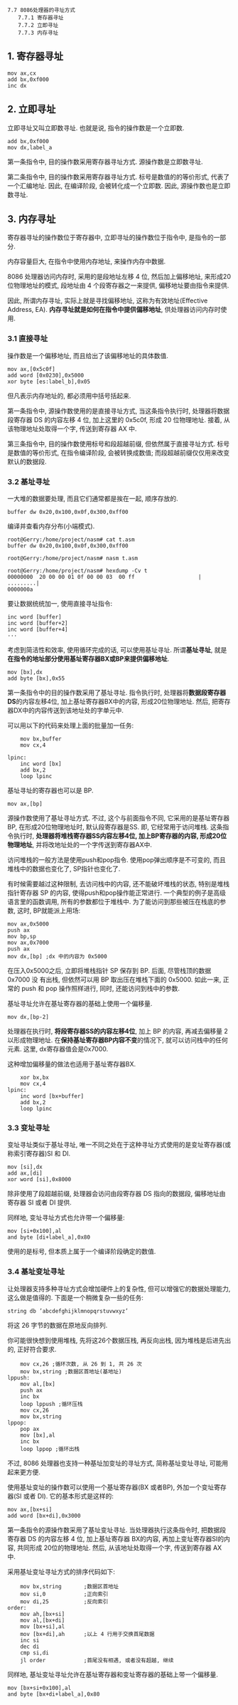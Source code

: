 ```
7.7 8086处理器的寻址方式 
　　7.7.1 寄存器寻址 
　　7.7.2 立即寻址 
　　7.7.3 内存寻址
```

## 1. 寄存器寻址

```
mov ax,cx
add bx,0xf000
inc dx
```

## 2. 立即寻址

立即寻址又叫立即数寻址. 也就是说, 指令的操作数是一个立即数. 

```
add bx,0xf000
mov dx,label_a
```

第一条指令中, 目的操作数采用寄存器寻址方式. 源操作数是立即数寻址. 

第二条指令中, 目的操作数采用寄存器寻址方式. 标号是数值的的等价形式, 代表了一个汇编地址. 因此, 在编译阶段, 会被转化成一个立即数. 因此, 源操作数也是立即数寻址. 

## 3. 内存寻址

寄存器寻址的操作数位于寄存器中, 立即寻址的操作数位于指令中, 是指令的一部分. 

内存容量巨大, 在指令中使用内存地址, 来操作内存中数据. 

8086 处理器访问内存时, 采用的是段地址左移 4 位, 然后加上偏移地址, 来形成20位物理地址的模式, 段地址由 4 个段寄存器之一来提供, 偏移地址要由指令来提供. 

因此, 所谓内存寻址, 实际上就是寻找偏移地址, 这称为有效地址(Effective Address, EA). **内存寻址就是如何在指令中提供偏移地址**, 供处理器访问内存时使用. 

### 3.1 直接寻址

操作数是一个偏移地址, 而且给出了该偏移地址的具体数值. 

```
mov ax,[0x5c0f]
add word [0x0230],0x5000
xor byte [es:label_b],0x05
```

但凡表示内存地址的, 都必须用中括号括起来. 

第一条指令中, 源操作数使用的是直接寻址方式, 当这条指令执行时, 处理器将数据段寄存器 DS 的内容左移 4 位, 加上这里的 0x5c0f, 形成 20 位物理地址. 接着, 从该物理地址处取得一个字, 传送到寄存器 AX 中. 

第三条指令中, 目的操作数使用标号和段超越前缀, 但依然属于直接寻址方式. 标号是数值的等价形式, 在指令编译阶段, 会被转换成数值; 而段超越前缀仅仅用来改变默认的数据段. 

### 3.2 基址寻址

一大堆的数据要处理, 而且它们通常都是挨在一起, 顺序存放的. 

```
buffer dw 0x20,0x100,0x0f,0x300,0xff00
```

编译并查看内存分布(小端模式). 

```
root@Gerry:/home/project/nasm# cat t.asm
buffer dw 0x20,0x100,0x0f,0x300,0xff00

root@Gerry:/home/project/nasm# nasm t.asm 

root@Gerry:/home/project/nasm# hexdump -Cv t
00000000  20 00 00 01 0f 00 00 03  00 ff                    | .........|
0000000a
```

要让数据统统加一, 使用直接寻址指令: 

```
inc word [buffer]
inc word [buffer+2]
inc word [buffer+4]
···
```

考虑到简洁性和效率, 使用循环完成的话, 可以使用基址寻址. 所谓**基址寻址**, 就是**在指令的地址部分使用基址寄存器BX或BP来提供偏移地址**. 

```
mov [bx],dx
add byte [bx],0x55
```

第一条指令中的目的操作数采用了基址寻址. 指令执行时, 处理器将**数据段寄存器DS**的内容左移4位, 加上基址寄存器BX中的内容, 形成20位物理地址. 然后, 把寄存器DX中的内容传送到该地址处的字单元中. 

可以用以下的代码来处理上面的批量加一任务: 

```
    mov bx,buffer
    mov cx,4

lpinc:
    inc word [bx]
    add bx,2
    loop lpinc
```

基址寻址的寄存器也可以是 BP. 

```
mov ax,[bp]
```

源操作数使用了基址寻址方式. 不过, 这个与前面指令不同, 它采用的是基址寄存器BP, 在形成20位物理地址时, 默认段寄存器是SS. 即, 它经常用于访问堆栈. 这条指令执行时, **处理器将堆栈寄存器SS内容左移4位, 加上BP寄存器的内容, 形成20位物理地址**, 并将改地址处的一个字传送到寄存器AX中. 
 
访问堆栈的一般方法是使用push和pop指令. 使用pop弹出顺序是不可变的, 而且堆栈中的数据也变化了, SP指针也变化了. 

有时候需要越过这种限制, 去访问栈中的内容, 还不能破坏堆栈的状态, 特别是堆栈指针寄存器 SP 的内容, 使得push和pop操作能正常进行. 一个典型的例子是高级语言里的函数调用, 所有的参数都位于堆栈中. 为了能访问到那些被压在栈底的参数, 这时, BP就能派上用场: 

```
mov ax,0x5000
push ax
mov bp,sp
mov ax,0x7000
push ax
mov dx,[bp] ;dx 中的内容为 0x5000
```

在压入0x5000之后, 立即将堆栈指针 SP 保存到 BP. 后面, 尽管栈顶的数据 0x7000 没
有出栈, 但依然可以用 BP 取出压在堆栈下面的 0x5000. 如此一来, 正常的 push 和 pop 操作照样进行, 同时, 还能访问到栈中的参数. 

基址寻址允许在基址寄存器的基础上使用一个偏移量. 

```
mov dx,[bp-2]
```

处理器在执行时, **将段寄存器SS的内容左移4位**, 加上 BP 的内容, 再减去偏移量 2 以形成物理地址. 在**保持基址寄存器BP内容不变**的情况下, 就可以访问栈中的任何元素. 这里, dx寄存器值会是0x7000. 

这种增加偏移量的做法也适用于基址寄存器BX. 

```
    xor bx,bx
    mov cx,4
lpinc:
    inc word [bx+buffer]
    add bx,2
    loop lpinc
```

### 3.3 变址寻址

变址寻址类似于基址寻址, 唯一不同之处在于这种寻址方式使用的是变址寄存器(或称索引寄存器)SI 和 DI. 

```
mov [si],dx
add ax,[di]
xor word [si],0x8000
```

除非使用了段超越前缀, 处理器会访问由段寄存器 DS 指向的数据段, 偏移地址由寄存器 SI 或者 DI 提供. 

同样地, 变址寻址方式也允许带一个偏移量: 

```
mov [si+0x100],al
and byte [di+label_a],0x80
```

使用的是标号, 但本质上属于一个编译阶段确定的数值. 

### 3.4 基址变址寻址

让处理器支持多种寻址方式会增加硬件上的复杂性, 但可以增强它的数据处理能力, 这么做是值得的. 下面是一个稍微复杂一些的任务: 

```
string db ’abcdefghijklmnopqrstuvwxyz’
```

将这 26 字节的数据在原地反向排列. 

你可能很快想到使用堆栈, 先将这26个数据压栈, 再反向出栈, 因为堆栈是后进先出的, 正好符合要求. 

```
    mov cx,26 ;循环次数, 从 26 到 1, 共 26 次
    mov bx,string ;数据区首地址(基地址)
lppush:
    mov al,[bx]
    push ax
    inc bx
    loop lppush ;循环压栈
    mov cx,26
    mov bx,string
lppop:
    pop ax
    mov [bx],al
    inc bx
    loop lppop ;循环出栈
```

不过, 8086 处理器也支持一种基址加变址的寻址方式, 简称基址变址寻址, 可能用起来更方便. 

使用基址变址的操作数可以使用一个基址寄存器(BX 或者BP), 外加一个变址寄存器(SI 或者 DI). 它的基本形式是这样的: 

```
mov ax,[bx+si]
add word [bx+di],0x3000
```

第一条指令的源操作数采用了基址变址寻址. 当处理器执行这条指令时, 把数据段寄存器 DS 的内容左移 4 位, 加上基址寄存器 BX的内容, 再加上变址寄存器SI的内容, 共同形成 20位的物理地址. 然后, 从该地址处取得一个字, 传送到寄存器 AX 中. 

采用基址变址寻址方式的排序代码如下: 

```
    mov bx,string       ;数据区首地址
    mov si,0            ;正向索引
    mov di,25           ;反向索引
order:
    mov ah,[bx+si]
    mov al,[bx+di]
    mov [bx+si],al
    mov [bx+di],ah      ;以上 4 行用于交换首尾数据
    inc si
    dec di
    cmp si,di
    jl order            ;首尾没有相遇, 或者没有超越, 继续
```

同样地, 基址变址寻址允许在基址寄存器和变址寄存器的基础上带一个偏移量. 

```
mov [bx+si+0x100],al
and byte [bx+di+label_a],0x80
```